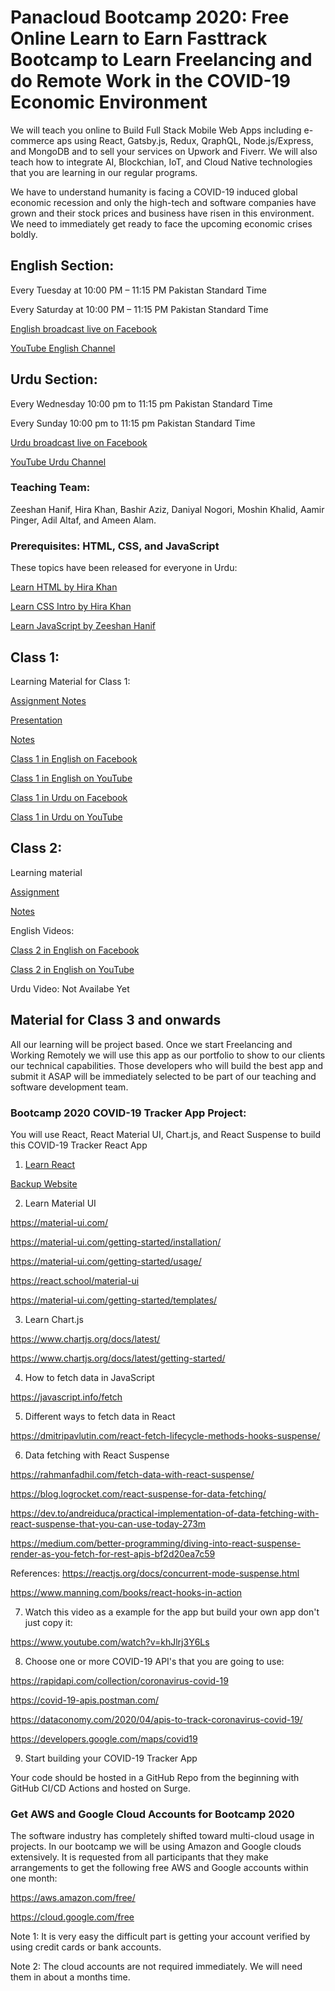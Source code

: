 # Panacloud Bootcamp 2020: Free Online Learn to Earn Fasttrack Bootcamp to Learn Freelancing and do Remote Work in the COVID-19 Economic Environment

We will teach you online to Build Full Stack Mobile Web Apps including e-commerce aps using React, Gatsby.js, Redux, QraphQL, Node.js/Express, and MongoDB and to sell your services on Upwork and Fiverr. We will also teach how to integrate AI, Blockchian, IoT, and Cloud Native technologies that you are learning in our regular programs.

We have to understand humanity is facing a COVID-19 induced global economic recession and only the high-tech and software companies have grown and their stock prices and business have risen in this environment. We need to immediately get ready to face the upcoming economic crises boldly.

## English Section:

Every Tuesday at 10:00 PM – 11:15 PM Pakistan Standard Time

Every Saturday at 10:00 PM – 11:15 PM Pakistan Standard Time

[English broadcast live on Facebook](https://www.facebook.com/groups/4irug)

[YouTube English Channel](https://www.youtube.com/channel/UCZUgRzBPk8CoYeHhbPL8OWg)

## Urdu Section:

Every Wednesday 10:00 pm to 11:15 pm Pakistan Standard Time

Every Sunday 10:00 pm to 11:15 pm Pakistan Standard Time

[Urdu broadcast live on Facebook](https://www.facebook.com/groups/freelance.remote.work/)

[YouTube Urdu Channel](https://www.youtube.com/channel/UCfAX44elSfBV66jU53akpBA)

### Teaching Team:

Zeeshan Hanif, Hira Khan, Bashir Aziz, Daniyal Nogori, Moshin Khalid, Aamir Pinger, Adil Altaf, and Ameen Alam.

### Prerequisites: HTML, CSS, and JavaScript

These topics have been released for everyone in Urdu:

[Learn HTML by Hira Khan](https://www.youtube.com/playlist?list=PLKvqnz8z1zWQ3BALy86tIXICkG874wAc6)

[Learn CSS Intro by Hira Khan](https://www.youtube.com/playlist?list=PLKvqnz8z1zWQSWIen_zUSEBmtqzPLuRob)

[Learn JavaScript by Zeeshan Hanif](https://www.youtube.com/playlist?list=PLKvqnz8z1zWQdc0NSLknxmxBch5gLOqyo)


## Class 1:

Learning Material for Class 1:

[Assignment Notes](https://github.com/panacloud/Bootcamp-Setup)

[Presentation](https://docs.google.com/presentation/d/1f1AKJIS6WkZ3PjGWG-WVJzurrEb9wNreIgmfftgQSjE/edit#slide=id.g72e8d8e333_0_978)

[Notes](https://docs.google.com/document/d/11D43REjdlsoZgchrhwf8UeuGdtXaFFMnHS9CAkVkXoY/edit)

[Class 1 in English on Facebook](]https://www.facebook.com/piaic.main/videos/170335457846407/)

[Class 1 in English on YouTube](https://www.youtube.com/watch?v=pjc441QKJFE)

[Class 1 in Urdu on Facebook](https://www.facebook.com/piaic.main/videos/170952927784660/)

[Class 1 in Urdu on YouTube](https://www.youtube.com/watch?v=OiP7N_ztnik)



## Class 2:

Learning material

[Assignment](https://github.com/panacloud/Base-React-App)

[Notes](https://docs.google.com/document/d/13GYhCj3Ts8fWQfj35s6Xz9YZ3WhtK0iqugdnFkrtxwQ/edit?usp=sharing)

English Videos:

[Class 2 in English on Facebook](https://www.facebook.com/piaic.main/videos/171414181071868/?fref=mentions)

[Class 2 in English on YouTube](https://www.youtube.com/watch?v=G25BM3nPk3s)

Urdu Video:
Not Availabe Yet


## Material for Class 3 and onwards

All our learning will be project based. Once we start Freelancing and Working Remotely we will use this app as our portfolio to show to our clients our technical capabilities. Those developers who will build the best app and submit it ASAP will be immediately selected to be part of our teaching and software development team. 


### Bootcamp 2020 COVID-19 Tracker App Project:
You will use React, React Material UI, Chart.js, and React Suspense to build this COVID-19 Tracker React App

1. [Learn React](https://daveceddia.com/react-tutorial/)

[Backup Website](http://react-guide-backup.surge.sh/)


2. Learn Material UI

https://material-ui.com/

https://material-ui.com/getting-started/installation/

https://material-ui.com/getting-started/usage/

https://react.school/material-ui

https://material-ui.com/getting-started/templates/

3. Learn Chart.js

https://www.chartjs.org/docs/latest/

https://www.chartjs.org/docs/latest/getting-started/

4. How to fetch data in JavaScript

https://javascript.info/fetch

5. Different ways to fetch data in React

https://dmitripavlutin.com/react-fetch-lifecycle-methods-hooks-suspense/

6. Data fetching with React Suspense

https://rahmanfadhil.com/fetch-data-with-react-suspense/

https://blog.logrocket.com/react-suspense-for-data-fetching/

https://dev.to/andreiduca/practical-implementation-of-data-fetching-with-react-suspense-that-you-can-use-today-273m

https://medium.com/better-programming/diving-into-react-suspense-render-as-you-fetch-for-rest-apis-bf2d20ea7c59

References:
https://reactjs.org/docs/concurrent-mode-suspense.html

https://www.manning.com/books/react-hooks-in-action


7. Watch this video as a example for the app but build your own app don't just copy it:

https://www.youtube.com/watch?v=khJlrj3Y6Ls

8. Choose one or more COVID-19 API's that you are going to use:

https://rapidapi.com/collection/coronavirus-covid-19

https://covid-19-apis.postman.com/

https://dataconomy.com/2020/04/apis-to-track-coronavirus-covid-19/

https://developers.google.com/maps/covid19

9. Start building your COVID-19 Tracker App

Your code should be hosted in a GitHub Repo from the beginning with GitHub CI/CD Actions and hosted on Surge.





### Get AWS and Google Cloud Accounts for Bootcamp 2020
The software industry has completely shifted toward multi-cloud usage in projects. In our bootcamp we will be using Amazon and Google clouds extensively. It is requested from all participants that they make arrangements to get the following free AWS and Google accounts within one month:

https://aws.amazon.com/free/

https://cloud.google.com/free

Note 1: It is very easy the difficult part is getting your account verified by using credit cards or bank accounts. 

Note 2: The cloud accounts are not required immediately. We will need them in about a months time.


